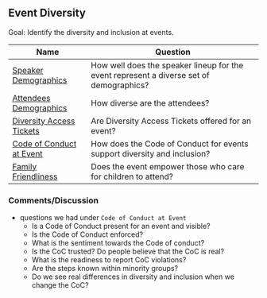 ## Event Diversity

Goal: Identify the diversity and inclusion at events.

Name | Question
--- | ---
[Speaker Demographics](./speaker_demographics.md) | How well does the speaker lineup for the event represent a diverse set of demographics?
[Attendees Demographics](./attendee_demographics.md) | How diverse are the attendees?
[Diversity Access Tickets](diversity_tickets.md) | Are Diversity Access Tickets offered for an event?
[Code of Conduct at Event](event_code_of_conduct.md) | How does the Code of Conduct for events support diversity and inclusion?
[Family Friendliness](family_friendly.md) | Does the event empower those who care for children to attend?


### Comments/Discussion
- questions we had under `Code of Conduct at Event`
  - Is a Code of Conduct present for an event and visible?
  - Is the Code of Conduct enforced?
  - What is the sentiment towards the Code of conduct?
  - Is the CoC trusted? Do people believe that the CoC is real?
  - What is the readiness to report CoC violations?
  - Are the steps known within minority groups?
  - Do we see real differences in diversity and inclusion when we change the CoC?
